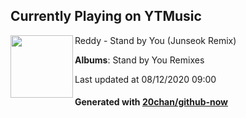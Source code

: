 ## Currently Playing on YTMusic

[<img align="left" width="100" src="https://lh3.googleusercontent.com/ODlguBHHrS3nQYe__TrZj6cpdd6Iz-zYM3gAYN5EvFLwpmmH3UzkWd76_Q909h-KpPHS1gbXMYhTYtn_">](https://music.youtube.com/channel/UCm8UEFhHUgn24DuHRFwa8mw)

Reddy - Stand by You (Junseok Remix)

**Albums**: Stand by You Remixes

Last updated at 08/12/2020 09:00

#### Generated with [20chan/github-now](https://github.com/20chan/github-now)


<!--
**20chan/20chan** is a ✨ _special_ ✨ repository because its `README.md` (this file) appears on your GitHub profile.

Here are some ideas to get you started:

- 🔭 I’m currently working on ...
- 🌱 I’m currently learning ...
- 👯 I’m looking to collaborate on ...
- 🤔 I’m looking for help with ...
- 💬 Ask me about ...
- 📫 How to reach me: ...
- 😄 Pronouns: ...
- ⚡ Fun fact: ...
-->
